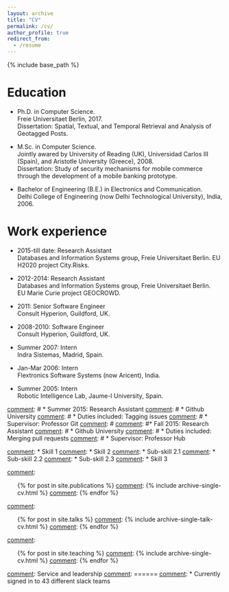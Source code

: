 ```yaml
---
layout: archive
title: "CV"
permalink: /cv/
author_profile: true
redirect_from:
  - /resume
---
```


{% include base_path %}

Education
======
* Ph.D. in Computer Science.  
  Freie Universitaet Berlin, 2017.    
  Dissertation: Spatial, Textual, and Temporal Retrieval and Analysis of Geotagged Posts.

* M.Sc. in Computer Science.    
  Jointly awared by University of Reading (UK), Universidad Carlos III (Spain), and Aristotle University (Greece), 2008.    
  Dissertation: Study of security mechanisms for mobile commerce through the development of a mobile banking prototype.

* Bachelor of Engineering (B.E.) in Electronics and Communication.    
  Delhi College of Engineering (now Delhi Technological University), India, 2006.

Work experience
======
* 2015-till date: Research Assistant  
    Databases and Information Systems group, Freie Universitaet Berlin.
    EU H2020 project City.Risks.

* 2012-2014: Research Assistant  
    Databases and Information Systems group, Freie Universitaet Berlin.  
    EU Marie Curie project GEOCROWD.

* 2011: Senior Software Engineer  
    Consult Hyperion, Guildford, UK.
    
* 2008-2010: Software Engineer  
    Consult Hyperion, Guildford, UK.

* Summer 2007: Intern  
    Indra Sistemas, Madrid, Spain.

* Jan-Mar 2006: Intern  
    Flextronics Software Systems (now Aricent), India.
 
* Summer 2005: Intern  
Robotic Intelligence Lab, Jaume-I University, Spain.

[comment]: # * Summer 2015: Research Assistant
[comment]: #  * Github University
[comment]: #  * Duties included: Tagging issues
[comment]: #  * Supervisor: Professor Git
[comment]: #
[comment]: #* Fall 2015: Research Assistant
[comment]: #  * Github University
[comment]: #  * Duties included: Merging pull requests
[comment]: #  * Supervisor: Professor Hub
  
[comment]: Skills
[comment]: ======
[comment]: * Skill 1
[comment]: * Skill 2
[comment]:   * Sub-skill 2.1
[comment]: * Sub-skill 2.2
[comment]:   * Sub-skill 2.3
[comment]: * Skill 3

[comment]: Publications
[comment]: ======
[comment]: <ul>{% for post in site.publications %}
[comment]:     {% include archive-single-cv.html %}
[comment]: {% endfor %}</ul>
  
[comment]: Talks
[comment]: ======
[comment]: <ul>{% for post in site.talks %}
[comment]:     {% include archive-single-talk-cv.html %}
[comment]: {% endfor %}</ul>
  
[comment]: Teaching
[comment]: ======
[comment]: <ul>{% for post in site.teaching %}
[comment]:     {% include archive-single-cv.html %}
[comment]: {% endfor %}</ul>
  
[comment]: Service and leadership
[comment]: ======
[comment]: * Currently signed in to 43 different slack teams
